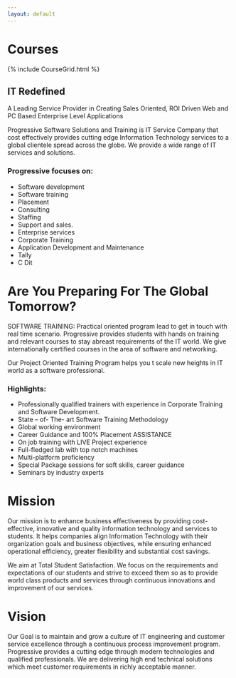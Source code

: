 ```yaml
---
layout: default
---
```


<h1 class="center">Courses</h1>

{% include CourseGrid.html %}

## IT Redefined

A Leading Service Provider in Creating Sales Oriented, ROI Driven Web and PC Based Enterprise Level Applications

Progressive Software Solutions and Training is IT Service Company that cost effectively provides cutting edge Information Technology services to a global clientele spread across the globe. We provide a wide range of IT services and solutions.


### Progressive focuses on:

<ul class="myList">
    <li>Software development</li>
    <li>Software training</li>
    <li>Placement</li>
    <li>Consulting</li>
    <li>Staffing</li>
    <li>Support and sales.</li>
    <li>Enterprise services</li>
    <li>Corporate Training</li>
    <li>Application Development and Maintenance</li>
    <li>Tally</li>
    <li>C Dit</li>
</ul>

# Are You Preparing For The Global Tomorrow?

SOFTWARE TRAINING: Practical oriented program lead to get in touch with real time scenario. Progressive provides students with hands on training and relevant courses to stay abreast requirements of the IT world. We give internationally certified courses in the area of software and networking.

Our Project Oriented Training Program helps you t scale new heights in IT world as a
software professional.

### Highlights:

<ul class="myList">
    <li>Professionally qualified trainers with experience in Corporate Training and Software Development.</li>
    <li>State – of- The- art Software Training Methodology</li>
    <li>Global working environment</li>
    <li>Career Guidance and 100% Placement ASSISTANCE</li>
    <li>On job training with LIVE Project experience</li>
    <li>Full-fledged lab with top notch machines</li>
    <li>Multi-platform proficiency</li>
    <li>Special Package sessions for soft skills, career guidance</li>
    <li>Seminars by industry experts</li>
</ul>

# Mission

Our mission is to enhance business effectiveness by providing cost-effective, innovative and quality information technology and services to students. It helps companies align Information Technology with their organization goals and business objectives, while ensuring enhanced operational efficiency, greater flexibility and substantial cost savings.

We aim at Total Student Satisfaction. We focus on the requirements and expectations of our students and strive to exceed them so as to provide world class products and services through continuous innovations and improvement of our services.

# Vision

Our Goal is to maintain and grow a culture of IT engineering and customer service excellence through a continuous process improvement program. Progressive provides a cutting edge through modern technologies and qualified professionals. We are delivering high end technical solutions which meet customer requirements in richly acceptable manner.

